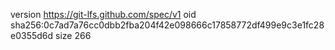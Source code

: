 version https://git-lfs.github.com/spec/v1
oid sha256:0c7ad7a76cc0dbb2fba204f42e098666c17858772df499e9c3e1fc28e0355d6d
size 266
